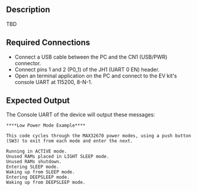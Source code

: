 ## Description

TBD<!--TBD-->

## Required Connections

-   Connect a USB cable between the PC and the CN1 (USB/PWR) connector.
-   Connect pins 1 and 2 (P0_1) of the JH1 (UART 0 EN) header.
-   Open an terminal application on the PC and connect to the EV kit's console UART at 115200, 8-N-1.

## Expected Output

The Console UART of the device will output these messages:

```
****Low Power Mode Example****

This code cycles through the MAX32670 power modes, using a push button (SW3) to exit from each mode and enter the next.

Running in ACTIVE mode.
Unused RAMs placed in LIGHT SLEEP mode.
Unused RAMs shutdown.
Entering SLEEP mode.
Waking up from SLEEP mode.
Entering DEEPSLEEP mode.
Waking up from DEEPSLEEP mode.
```
